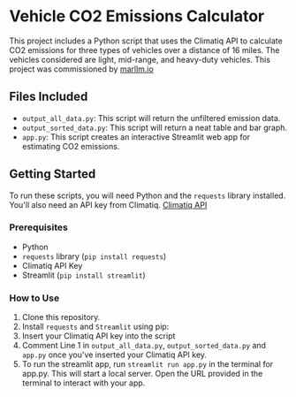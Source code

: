 # Vehicle CO2 Emissions Calculator

This project includes a Python script that uses the Climatiq API to calculate CO2 emissions for three types of vehicles over a distance of 16 miles. The vehicles considered are light, mid-range, and heavy-duty vehicles. This project was commissioned by [marllm.io](https://www.marllm.io/)

## Files Included

- `output_all_data.py`: This script will return the unfiltered emission data.
- `output_sorted_data.py`: This script will return a neat table and bar graph.
- `app.py`: This script creates an interactive Streamlit web app for estimating CO2 emissions.

## Getting Started

To run these scripts, you will need Python and the `requests` library installed. You'll also need an API key from Climatiq. [Climatiq API](https://www.climatiq.io/)

### Prerequisites

- Python
- `requests` library (`pip install requests`)
- Climatiq API Key
- Streamlit (`pip install streamlit`)

### How to Use

1. Clone this repository.
2. Install `requests` and `Streamlit` using pip: 
3. Insert your Climatiq API key into the script
4. Comment Line 1 in `output_all_data.py`, `output_sorted_data.py` and `app.py` once you've inserted your Climatiq API key.
5. To run the streamlit app, run `streamlit run app.py` in the terminal for app.py. This will start a local server. Open the URL provided in the terminal to interact with your app.